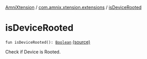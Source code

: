 [AmniXtension](../index.md) / [com.amnix.xtension.extensions](index.md) / [isDeviceRooted](./is-device-rooted.md)

# isDeviceRooted

`fun isDeviceRooted(): `[`Boolean`](https://kotlinlang.org/api/latest/jvm/stdlib/kotlin/-boolean/index.html) [(source)](https://github.com/AmniX/AmniXTension/tree/master/AmniXtension/src/main/java/com/amnix/xtension/extensions/GlobalExtensions.kt#L167)

Check if Device is Rooted.

